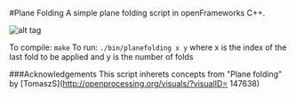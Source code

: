 #Plane Folding
A simple plane folding script in openFrameworks C++.

![alt tag](http://33.media.tumblr.com/c9361778da6fe345a08aa7be8c8b69a8/tumblr_nlnmh6SKEH1r0bfx2o1_400.gif)

To compile: 
    ```make```
To run:
    ```./bin/planefolding x y```
    where x is the index of the last fold to be applied and y is the number of folds

###Acknowledgements
This script inherets concepts from "Plane folding" by [TomaszS](http://openprocessing.org/visuals/?visualID= 147638)
